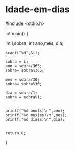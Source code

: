 # Idade-em-dias

#include <stdio.h>
  
int main() {
  
int i,sobra;
    int ano,mes, dia;
  
    
    scanf("%d",&i);
  
    sobra = i;
    ano = sobra/365;
    sobra= sobra%365;
     
    mes = sobra/30;
    sobra= sobra%30;
  
    dia = sobra/1;
    sobra = sobra%1;
  
 
    printf("%d ano(s)\n",ano);
    printf("%d mes(es)\n",mes);
    printf("%d dia(s)\n",dia);
 
  
    return 0;
}
